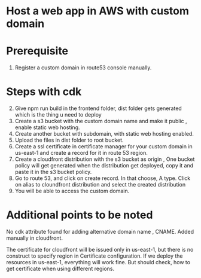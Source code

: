 # Host a web app in AWS with custom domain

# Prerequisite

1. Register a custom domain in route53 console manually.

# Steps with cdk

2. Give npm run build in the frontend folder, dist folder gets generated which is the thing u need to deploy
3. Create a s3 bucket with the custom domain name and make it public , enable static web hosting.
4. Create another bucket with subdomain, with static web hosting enabled.
5. Upload the files in dist folder to root bucket.
6. Create a ssl certificate in certificate manager for your custom domain in us-east-1 and create a record for it in route 53 region.
7. Create a cloudfront distribution with the s3 bucket as origin , One bucket policy will get generated when the distribution get deployed, copy it and paste it in the s3 bucket policy.
8. Go to route 53, and click on create record. In that choose, A type. Click on alias to cloundfront distribution and select the created distribution
9. You will be able to access the custom domain.

# Additional points to be noted

No cdk attribute found for adding alternative domain name , CNAME. Added manually in cloudfront.

The certificate for cloudfront will be issued only in us-east-1, but there is no construct to specify region in Certificate configuration.
If we deploy the resources in us-east-1, everything will work fine. But should check, how to get certificate when using different regions.
